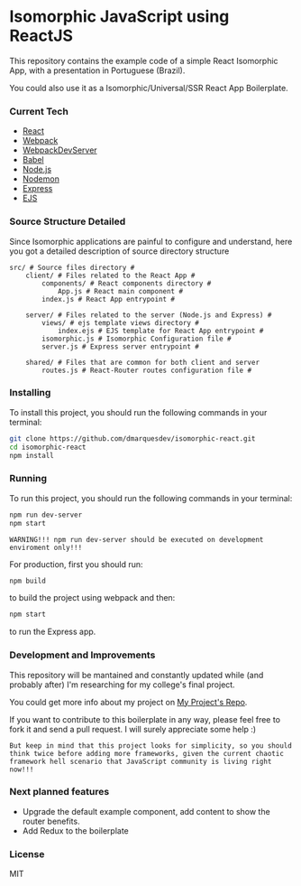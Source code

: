 # Isomorphic JavaScript using ReactJS

This repository contains the example code of a simple React Isomorphic App, with a presentation in Portuguese (Brazil).

You could also use it as a Isomorphic/Universal/SSR React App Boilerplate.

### Current Tech
 - [React](https://facebook.github.io/react/)
 - [Webpack](https://webpack.github.io/)
 - [WebpackDevServer](https://webpack.github.io/)
 - [Babel](https://babeljs.io/)
 - [Node.js](https://nodejs.org/en/)
 - [Nodemon](https://nodemon.io/)
 - [Express](http://expressjs.com/)
 - [EJS](http://www.embeddedjs.com/)

### Source Structure Detailed
Since Isomorphic applications are painful to configure and understand, here you got a detailed description of source directory structure
```
src/ # Source files directory #
    client/ # Files related to the React App #
        components/ # React components directory #
            App.js # React main component #
        index.js # React App entrypoint #

    server/ # Files related to the server (Node.js and Express) #
        views/ # ejs template views directory #
            index.ejs # EJS template for React App entrypoint #
        isomorphic.js # Isomorphic Configuration file #
        server.js # Express server entrypoint #

    shared/ # Files that are common for both client and server
        routes.js # React-Router routes configuration file #
```

### Installing
To install this project, you should run the following commands in your terminal:
```sh
git clone https://github.com/dmarquesdev/isomorphic-react.git
cd isomorphic-react
npm install
```

### Running
To run this project, you should run the following commands in your terminal:
```sh
npm run dev-server
npm start
```
`WARNING!!! npm run dev-server should be executed on development enviroment only!!!`

For production, first you should run:
```sh
npm build
```
to build the project using webpack and then:
```sh
npm start
```
to run the Express app.

### Development and Improvements

This repository will be mantained and constantly updated while (and probably after) I'm researching for my college's final project.

You could get more info about my project on [My Project's Repo](https://github.com/dmarquesdev/isomorphic-javascript).

If you want to contribute to this boilerplate in any way, please feel free to fork it and send a pull request. I will surely appreciate some help :)

`But keep in mind that this project looks for simplicity, so you should think twice before adding more frameworks, given the current chaotic framework hell scenario that JavaScript community is living right now!!!`

### Next planned features
 - Upgrade the default example component, add content to show the router benefits.
 - Add Redux to the boilerplate

### License
MIT
